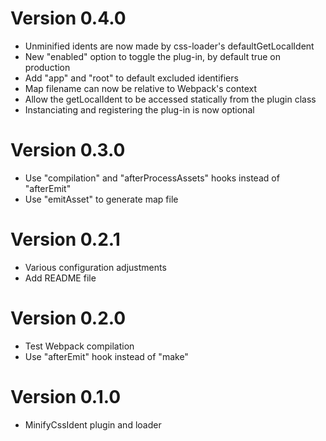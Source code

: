 # Version 0.4.0
- Unminified idents are now made by css-loader's defaultGetLocalIdent
- New "enabled" option to toggle the plug-in, by default true on production
- Add "app" and "root" to default excluded identifiers
- Map filename can now be relative to Webpack's context
- Allow the getLocalIdent to be accessed statically from the plugin class
- Instanciating and registering the plug-in is now optional

# Version 0.3.0
- Use "compilation" and "afterProcessAssets" hooks instead of "afterEmit"
- Use "emitAsset" to generate map file

# Version 0.2.1
- Various configuration adjustments
- Add README file

# Version 0.2.0
- Test Webpack compilation
- Use "afterEmit" hook instead of "make"

# Version 0.1.0
- MinifyCssIdent plugin and loader
